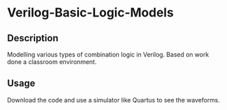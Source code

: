 # Verilog-Basic-Logic-Models


## Description
Modelling various types of combination logic in Verilog. Based on work done a classroom environment.

## Usage
Download the code and use a simulator like Quartus to see the waveforms.



